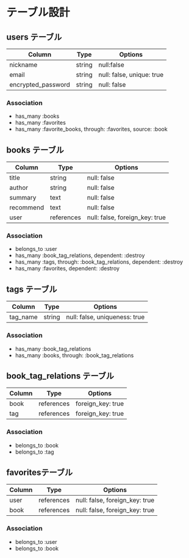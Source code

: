 # テーブル設計

## users テーブル

| Column             | Type   | Options                   |
| ------------------ | ------ | ------------------------- |
| nickname           | string | null:false                |
| email              | string | null: false, unique: true |
| encrypted_password | string | null: false               |
  
### Association

- has_many :books
- has_many :favorites
- has_many :favorite_books, through: :favorites, source: :book



## books テーブル

| Column           | Type       | Options                        |
| ---------------- | ---------- | ------------------------------ |
| title            | string     | null: false                    |
| author           | string     | null: false                    |
| summary          | text       | null: false                    |
| recommend        | text       | null: false                    |
| user             | references | null: false, foreign_key: true |

### Association

- belongs_to :user
- has_many :book_tag_relations, dependent: :destroy
- has_many :tags, through: :book_tag_relations, dependent: :destroy
- has_many :favorites, dependent: :destroy



## tags テーブル

| Column    | Type       | Options                        |
| --------- | ---------- | ------------------------------ |
| tag_name  | string     | null: false, uniqueness: true  |

### Association

- has_many :book_tag_relations
- has_many :books, through: :book_tag_relations



## book_tag_relations テーブル

| Column           | Type       | Options                        |
| ---------------- | ---------- | ------------------------------ |
| book             | references | foreign_key: true              |
| tag              | references | foreign_key: true              |

### Association

- belongs_to :book
- belongs_to :tag



## favoritesテーブル

| Column         | Type       | Options                        |
| -------------- | ---------- | ------------------------------ |
| user           | references | null: false, foreign_key: true |
| book           | references | null: false, foreign_key: true |

<!-- add_index :favorites, [:user_id, :book_id], unique: true  # 同じユーザが2回お気に入りできないようにする -->    

### Association

- belongs_to :user
- belongs_to :book
